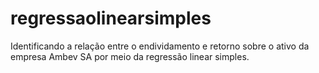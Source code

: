 # regressaolinearsimples
Identificando a relação entre o endividamento e retorno sobre o ativo da empresa Ambev SA por meio da regressão linear simples.
